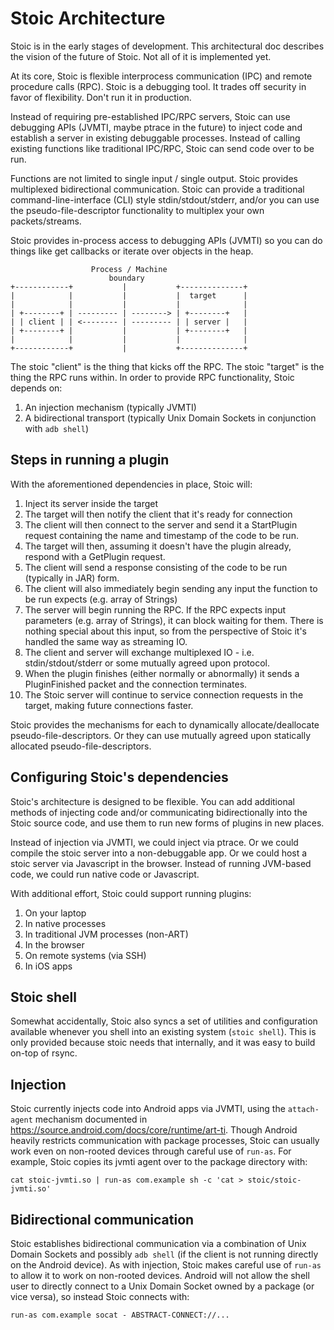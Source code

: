 # Stoic Architecture

Stoic is in the early stages of development. This architectural doc describes
the vision of the future of Stoic. Not all of it is implemented yet.

At its core, Stoic is flexible interprocess communication (IPC) and remote
procedure calls (RPC). Stoic is a debugging tool. It trades off security in
favor of flexibility. Don't run it in production.

Instead of requiring pre-established IPC/RPC servers, Stoic can use debugging
APIs (JVMTI, maybe ptrace in the future) to inject code and establish a server
in existing debuggable processes. Instead of calling existing functions like
traditional IPC/RPC, Stoic can send code over to be run.

Functions are not limited to single input / single output. Stoic provides
multiplexed bidirectional communication. Stoic can provide a traditional
command-line-interface (CLI) style stdin/stdout/stderr, and/or you can use the
pseudo-file-descriptor functionality to multiplex your own packets/streams. 

Stoic provides in-process access to debugging APIs (JVMTI) so you can do things
like get callbacks or iterate over objects in the heap.

```
                  Process / Machine
                      boundary
+------------+           |           +--------------+
|            |           |           |  target      |
|            |           |           |              |
| +--------+ | --------- | --------> | +--------+   |
| | client | | <-------- | --------- | | server |   |
| +--------+ |           |           | +--------+   |
|            |           |           |              |
+------------+           |           +--------------+
```

The stoic "client" is the thing that kicks off the RPC. The stoic "target" is the
thing the RPC runs within. In order to provide RPC functionality, Stoic depends on:
1. An injection mechanism (typically JVMTI)
2. A bidirectional transport (typically Unix Domain Sockets in conjunction with `adb shell`)

## Steps in running a plugin

With the aforementioned dependencies in place, Stoic will:
1. Inject its server inside the target
2. The target will then notify the client that it's ready for connection
3. The client will then connect to the server and send it a StartPlugin request
   containing the name and timestamp of the code to be run.
4. The target will then, assuming it doesn't have the plugin already, respond
   with a GetPlugin request.
5. The client will send a response consisting of the code to be run (typically
   in JAR) form.
6. The client will also immediately begin sending any input the function to be
   run expects (e.g. array of Strings)
7. The server will begin running the RPC. If the RPC expects input parameters
   (e.g. array of Strings), it can block waiting for them. There is nothing
   special about this input, so from the perspective of Stoic it's handled the
   same way as streaming IO.
8. The client and server will exchange multiplexed IO - i.e.
   stdin/stdout/stderr or some mutually agreed upon protocol.
9. When the plugin finishes (either normally or abnormally) it sends a
   PluginFinished packet and the connection terminates.
10. The Stoic server will continue to service connection requests in the
    target, making future connections faster.

Stoic provides the mechanisms for each to dynamically allocate/deallocate
pseudo-file-descriptors. Or they can use mutually agreed upon statically
allocated pseudo-file-descriptors.

## Configuring Stoic's dependencies

Stoic's architecture is designed to be flexible. You can add additional
methods of injecting code and/or communicating bidirectionally into the Stoic
source code, and use them to run new forms of plugins in new places.

Instead of injection via JVMTI, we could inject via ptrace. Or we could compile
the stoic server into a non-debuggable app. Or we could host a stoic server via
Javascript in the browser. Instead of running JVM-based code, we could run
native code or Javascript.

With additional effort, Stoic could support running plugins:
1. On your laptop
2. In native processes
3. In traditional JVM processes (non-ART)
4. In the browser
5. On remote systems (via SSH)
6. In iOS apps

## Stoic shell

Somewhat accidentally, Stoic also syncs a set of utilities and configuration
available whenever you shell into an existing system (`stoic shell`). This is
only provided because stoic needs that internally, and it was easy to build
on-top of rsync. 

## Injection

Stoic currently injects code into Android apps via JVMTI, using the
`attach-agent` mechanism documented in
https://source.android.com/docs/core/runtime/art-ti. Though Android heavily
restricts communication with package processes, Stoic can usually work even on
non-rooted devices through careful use of `run-as`. For example, Stoic copies
its jvmti agent over to the package directory with:
```
cat stoic-jvmti.so | run-as com.example sh -c 'cat > stoic/stoic-jvmti.so'
```

## Bidirectional communication

Stoic establishes bidirectional communication via a combination of Unix Domain
Sockets and possibly `adb shell` (if the client is not running directly on the
Android device). As with injection, Stoic makes careful use of `run-as` to
allow it to work on non-rooted devices. Android will not allow the shell user
to directly connect to a Unix Domain Socket owned by a package (or vice versa),
so instead Stoic connects with:
```
run-as com.example socat - ABSTRACT-CONNECT://...
```
